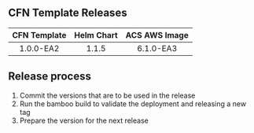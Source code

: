 ## CFN Template Releases

|CFN Template|Helm Chart|ACS AWS Image|
|:---:|:---:|:---:|
|1.0.0-EA2|1.1.5|6.1.0-EA3|

## Release process

1. Commit the versions that are to be used in the release
2. Run the bamboo build to validate the deployment and releasing a new tag
3. Prepare the version for the next release